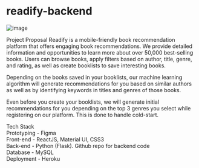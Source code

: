 # readify-backend

![image](https://github.com/ShefaliL/readify-backend/assets/76598077/1f08ecb8-612a-452f-aca7-4be3df41cb21)


Project Proposal
Readify is a mobile-friendly book recommendation platform that offers engaging book recommendations. We provide detailed information and opportunities to learn more about over 50,000 best-selling books. Users can browse books, apply filters based on author, title, genre, and rating, as well as create booklists to save interesting books.

Depending on the books saved in your booklists, our machine learning algorithm will generate recommendations for you based on similar authors as well as by identifying keywords in titles and genres of those books.

Even before you create your booklists, we will generate initial recommendations for you depending on the top 3 genres you select while registering on our platform. This is done to handle cold-start.

Tech Stack  
Prototyping - Figma  
Front-end - ReactJS, Material UI, CSS3  
Back-end - Python (Flask). Github repo for backend code  
Database - MySQL  
Deployment - Heroku  

